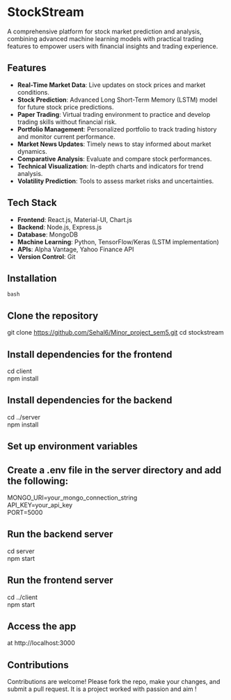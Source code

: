 # StockStream  
A comprehensive platform for stock market prediction and analysis, combining advanced machine learning models with practical trading features to empower users with financial insights and trading experience.  

## Features  
- **Real-Time Market Data**: Live updates on stock prices and market conditions.  
- **Stock Prediction**: Advanced Long Short-Term Memory (LSTM) model for future stock price predictions.  
- **Paper Trading**: Virtual trading environment to practice and develop trading skills without financial risk.  
- **Portfolio Management**: Personalized portfolio to track trading history and monitor current performance.  
- **Market News Updates**: Timely news to stay informed about market dynamics.  
- **Comparative Analysis**: Evaluate and compare stock performances.  
- **Technical Visualization**: In-depth charts and indicators for trend analysis.  
- **Volatility Prediction**: Tools to assess market risks and uncertainties.  

## Tech Stack  
- **Frontend**: React.js, Material-UI, Chart.js  
- **Backend**: Node.js, Express.js  
- **Database**: MongoDB  
- **Machine Learning**: Python, TensorFlow/Keras (LSTM implementation)  
- **APIs**: Alpha Vantage, Yahoo Finance API  
- **Version Control**: Git  

## Installation  
  ```bash ```
## Clone the repository  
git clone https://github.com/Sehal6/Minor_project_sem5.git
cd stockstream  

## Install dependencies for the frontend  
cd client  
npm install  

## Install dependencies for the backend  
cd ../server  
npm install  

## Set up environment variables  
## Create a .env file in the server directory and add the following:  
MONGO_URI=your_mongo_connection_string  
API_KEY=your_api_key  
PORT=5000  

## Run the backend server  
cd server  
npm start  

## Run the frontend server  
cd ../client  
npm start  

## Access the app 
at http://localhost:3000  

## Contributions
Contributions are welcome! Please fork the repo, make your changes, and submit a pull request.
It is a project worked with passion and aim !
